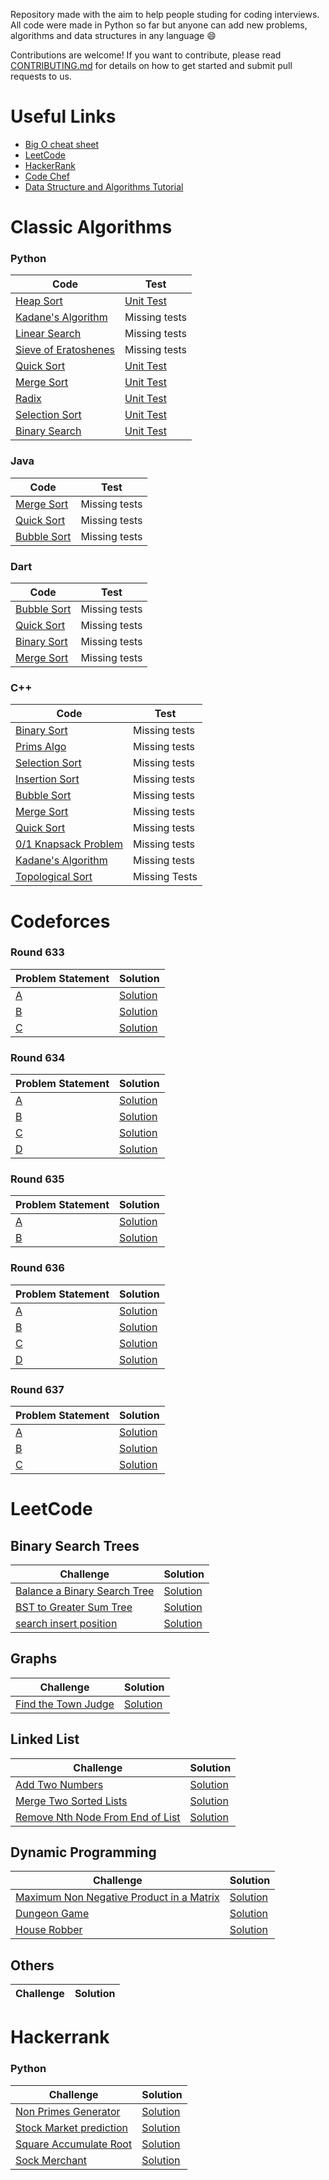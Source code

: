 Repository made with the aim to help people studing for coding interviews. All code were made in Python so far but anyone can add new problems, algorithms and data structures in any language :smile:

Contributions are welcome! If you want to contribute, please read [CONTRIBUTING.md](https://github.com/larissalages/code_problems/blob/master/CONTRIBUTING.md) for details on how to get started and submit pull requests to us.

# Useful Links
- [Big O cheat sheet](https://www.bigocheatsheet.com/)
- [LeetCode](https://leetcode.com/)
- [HackerRank](https://www.hackerrank.com/dashboard)
- [Code Chef](https://www.codechef.com/)
- [Data Structure and Algorithms Tutorial](https://www.tutorialspoint.com/data_structures_algorithms/index.htm)


# Classic Algorithms
### Python
Code | Test
------------ | -------------
[Heap Sort](https://github.com/larissalages/code_problems/blob/master/classical_algorithms/python/heapsort.py) | [Unit Test](https://github.com/larissalages/code_problems/blob/master/classical_algorithms/python/tests/test_heap_sort.py)
[Kadane's Algorithm](https://github.com/larissalages/code_problems/blob/master/classical_algorithms/python/kadanes_algorithm.py) | Missing tests
[Linear Search](https://github.com/larissalages/code_problems/blob/master/classical_algorithms/python/LinearSearch.py) | Missing tests
[Sieve of Eratoshenes](https://github.com/larissalages/code_problems/blob/master/classical_algorithms/python/Sieve%20of%20Eratosthenes.py) | Missing tests
[Quick Sort](https://github.com/larissalages/code_problems/blob/master/classical_algorithms/python/quicksort.py) | [Unit Test](https://github.com/larissalages/code_problems/blob/master/classical_algorithms/python/tests/test_quick_sort.py)
[Merge Sort](https://github.com/larissalages/code_problems/blob/master/classical_algorithms/python/mergesort.py) | [Unit Test](https://github.com/larissalages/code_problems/blob/master/classical_algorithms/python/tests/test_merge_sort.py)
[Radix](https://github.com/larissalages/code_problems/blob/master/classical_algorithms/python/radix.py) | [Unit Test](https://github.com/larissalages/code_problems/blob/f0353fac71e3b773dbfb12080c01b02baa35ac72/classical_algorithms/python/tests/test_radix.py)
[Selection Sort](https://github.com/larissalages/code_problems/blob/master/classical_algorithms/python/SelectionSort.py) | [Unit Test](https://github.com/larissalages/code_problems/blob/master/classical_algorithms/python/tests/test_selection_sort.py)
[Binary Search](https://github.com/larissalages/code_problems/blob/master/classical_algorithms/python/BinarySearch.py) | [Unit Test](https://github.com/larissalages/code_problems/blob/master/classical_algorithms/python/tests/test_binary_search.py)

### Java
Code | Test
------------ | -------------
[Merge Sort](https://github.com/larissalages/code_problems/blob/master/classical_algorithms/java/MergeSort.java) | Missing tests
[Quick Sort](https://github.com/larissalages/code_problems/blob/master/classical_algorithms/java/QuickSort.java) | Missing tests
[Bubble Sort](https://github.com/larissalages/code_problems/blob/master/classical_algorithms/java/BubbleSort.java) | Missing tests

### Dart
Code | Test
------------ | -------------
[Bubble Sort](https://github.com/larissalages/code_problems/blob/master/classical_algorithms/dart/BubbleSort.dart) | Missing tests
[Quick Sort](https://github.com/larissalages/code_problems/blob/master/classical_algorithms/dart/QuickSort.dart) | Missing tests
[Binary Sort](https://github.com/larissalages/code_problems/blob/master/classical_algorithms/dart/BinarySort.dart) | Missing tests
[Merge Sort](https://github.com/larissalages/code_problems/blob/master/classical_algorithms/java/MergeSort.dart) | Missing tests

### C++
Code | Test
------------ | -------------
[Binary Sort](https://github.com/larissalages/code_problems/blob/master/classical_algorithms/c%2B%2B/binary_tree.cpp) | Missing tests
[Prims Algo](https://github.com/larissalages/code_problems/blob/master/classical_algorithms/c%2B%2B/prims_algo.cpp) | Missing tests
[Selection Sort](https://github.com/kartikeysingh6/code_problems/blob/master/classical_algorithms/c%2B%2B/selectionsort.cpp) | Missing tests
[Insertion Sort](https://github.com/kartikeysingh6/code_problems/blob/master/classical_algorithms/c++/insertionsort.cpp) | Missing tests
[Bubble Sort](https://github.com/kartikeysingh6/code_problems/blob/master/classical_algorithms/c++/bubblesort.cpp) | Missing tests
[Merge Sort](https://github.com/larissalages/code_problems/blob/master/classical_algorithms/c%2B%2B/mergesort.cpp) | Missing tests
[Quick Sort](https://github.com/kartikeysingh6/code_problems/blob/master/classical_algorithms/c++/quicksort.cpp) | Missing tests
[0/1 Knapsack Problem](https://github.com/ErR0rpj/code_problems/blob/master/classical_algorithms/c%2B%2B/01_knapsack_problem.cpp) | Missing tests
[Kadane's Algorithm](https://github.com/ErR0rpj/code_problems/blob/master/classical_algorithms/c%2B%2B/Kadane_Algorithm.cpp) | Missing tests
[Topological Sort](https://github.com/ErR0rpj/code_problems/blob/master/classical_algorithms/c%2B%2B/Topological_sort.cpp) | Missing Tests

# Codeforces

### Round 633
Problem Statement | Solution
------------ | -------------
[A](https://codeforces.com/contest/1339/problem/A) | [Solution](https://github.com/larissalages/code_problems/blob/master/Codeforces_Contests/2_Round_633_Div_2/A.cpp)
[B](https://codeforces.com/contest/1339/problem/B) | [Solution](https://github.com/larissalages/code_problems/blob/master/Codeforces_Contests/2_Round_633_Div_2/B.cpp)
[C](https://codeforces.com/contest/1339/problem/C) | [Solution](https://github.com/larissalages/code_problems/blob/master/Codeforces_Contests/2_Round_633_Div_2/C.cpp)
### Round 634
Problem Statement | Solution
------------ | -------------
[A](https://codeforces.com/contest/1335/problem/A) | [Solution](https://github.com/larissalages/code_problems/blob/master/Codeforces_Contests/1_Round_634_Div_3/A.cpp)
[B](https://codeforces.com/contest/1335/problem/B) | [Solution](https://github.com/larissalages/code_problems/blob/master/Codeforces_Contests/1_Round_634_Div_3/B.cpp)
[C](https://codeforces.com/contest/1335/problem/C) | [Solution](https://github.com/larissalages/code_problems/blob/master/Codeforces_Contests/1_Round_634_Div_3/C.cpp)
[D](https://codeforces.com/contest/1335/problem/D) | [Solution](https://github.com/larissalages/code_problems/blob/master/Codeforces_Contests/1_Round_634_Div_3/D.cpp)
### Round 635
Problem Statement | Solution
------------ | -------------
[A](https://codeforces.com/contest/1337/problem/A) | [Solution](https://github.com/larissalages/code_problems/blob/master/Codeforces_Contests/4_Round_635_Div_2/A.cpp)
[B](https://codeforces.com/contest/1337/problem/B) | [Solution](https://github.com/larissalages/code_problems/blob/master/Codeforces_Contests/4_Round_635_Div_2/B.cpp)
### Round 636
Problem Statement | Solution
------------ | -------------
[A](https://codeforces.com/contest/1343/problem/A) | [Solution](https://github.com/larissalages/code_problems/blob/master/Codeforces_Contests/5_Round_636_Div_3/A.cpp)
[B](https://codeforces.com/contest/1343/problem/B) | [Solution](https://github.com/larissalages/code_problems/blob/master/Codeforces_Contests/5_Round_636_Div_3/B.cpp)
[C](https://codeforces.com/contest/1343/problem/C) | [Solution](https://github.com/larissalages/code_problems/blob/master/Codeforces_Contests/5_Round_636_Div_3/C.cpp)
[D](https://codeforces.com/contest/1343/problem/D) | [Solution](https://github.com/larissalages/code_problems/blob/master/Codeforces_Contests/5_Round_636_Div_3/D.cpp)
### Round 637
Problem Statement | Solution
------------ | -------------
[A](https://codeforces.com/contest/1341/problem/A) | [Solution](https://github.com/larissalages/code_problems/blob/master/Codeforces_Contests/6_Round_637_Div_2/A.cpp)
[B](https://codeforces.com/contest/1341/problem/B) | [Solution](https://github.com/larissalages/code_problems/blob/master/Codeforces_Contests/6_Round_637_Div_2/B.cpp)
[C](https://codeforces.com/contest/1341/problem/C) | [Solution](https://github.com/larissalages/code_problems/blob/master/Codeforces_Contests/6_Round_637_Div_2/C.cpp)

# LeetCode
## Binary Search Trees
Challenge | Solution
------------ | -------------
[ Balance a Binary Search Tree](https://leetcode.com/problems/balance-a-binary-search-tree/) | [Solution](https://github.com/larissalages/code_problems/blob/master/leetcode/python/Binary%20Search%20Trees/balance_binary_search_tree.py)
[BST to Greater Sum Tree](https://leetcode.com/problems/binary-search-tree-to-greater-sum-tree/) | [Solution](https://github.com/larissalages/code_problems/blob/master/leetcode/python/Binary%20Search%20Trees/bst_to_greater_sum_tree.py)
[search insert position]( https://leetcode.com/problems/search-insert-position/) | [Solution](https://github.com/larissalages/code_problems/blob/master/leetcode/Java/search_insert_position.java)


## Graphs
Challenge | Solution
------------ | -------------
[Find the Town Judge](https://leetcode.com/problems/find-the-town-judge/) | [Solution](https://github.com/larissalages/code_problems/blob/master/leetcode/python/graphs/find_town_judge.py)

## Linked List
Challenge | Solution
------------ | -------------
[Add Two Numbers](https://leetcode.com/problems/add-two-numbers/) | [Solution](https://github.com/larissalages/code_problems/blob/master/leetcode/python/linked_lists/add_two_numbers.py)
[Merge Two Sorted Lists](https://leetcode.com/problems/merge-two-sorted-lists/) | [Solution](https://github.com/larissalages/code_problems/blob/master/leetcode/python/linked_lists/merge_two_sorted_lists.py)
[Remove Nth Node From End of List](https://leetcode.com/problems/remove-nth-node-from-end-of-list/) | [Solution](https://github.com/larissalages/code_problems/blob/master/leetcode/python/linked_lists/remove_nth_node_from_end_of_list.py)

## Dynamic Programming
Challenge | Solution
------------ | -------------
[Maximum Non Negative Product in a Matrix](https://leetcode.com/problems/maximum-non-negative-product-in-a-matrix/) | [Solution](https://github.com/ir2010/code_problems/blob/master/leetcode/cpp/dynamic%20programming/1594.cpp)
[Dungeon Game](https://leetcode.com/problems/dungeon-game/) | [Solution](https://github.com/ir2010/code_problems/blob/master/leetcode/cpp/dynamic%20programming/174.cpp)
[House Robber](https://leetcode.com/problems/house-robber/) | [Solution](https://github.com/ir2010/code_problems/blob/master/leetcode/cpp/dynamic%20programming/198.cpp)

## Others
Challenge | Solution
------------ | -------------

# Hackerrank
### Python 
Challenge | Solution
------------ | -------------
[Non Primes Generator](https://github.com/larissalages/code_problems/blob/master/Hackerrank/imgs-questions/non-primes_generator.png) | [Solution](https://github.com/larissalages/code_problems/blob/master/Hackerrank/python/non-primes-generator.py)
[Stock Market prediction](https://github.com/larissalages/code_problems/blob/master/Hackerrank/imgs-questions/stock_market_prediction.png) | [Solution](https://github.com/larissalages/code_problems/blob/master/Hackerrank/python/stock_market_prediction.py)
[Square Accumulate Root](https://github.com/larissalages/code_problems/blob/master/Hackerrank/imgs-questions/square_acc_root.png) | [Solution](https://github.com/larissalages/code_problems/blob/master/Hackerrank/python/square_accumulate_root.py)
[Sock Merchant](https://www.hackerrank.com/challenges/sock-merchant/problem?h_r=internal-search) | [Solution](https://github.com/larissalages/code_problems/blob/master/Hackerrank/python/sock_merchant.py)

